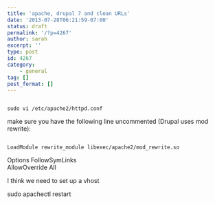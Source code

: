 ```yaml
---
title: 'apache, drupal 7 and clean URLs'
date: '2013-07-28T06:21:59-07:00'
status: draft
permalink: '/?p=4267'
author: sarah
excerpt: ''
type: post
id: 4267
category:
    - general
tag: []
post_format: []
---
```

```

sudo vi /etc/apache2/httpd.conf
```

make sure you have the following line uncommented (Drupal uses mod rewrite):

```

LoadModule rewrite_module libexec/apache2/mod_rewrite.so
```

 Options FollowSymLinks  
 AllowOverride All

I think we need to set up a vhost

sudo apachectl restart